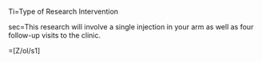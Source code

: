 Ti=Type of Research Intervention

sec=This research will involve a single injection in your arm as well as four follow-up visits to the clinic.

=[Z/ol/s1]
